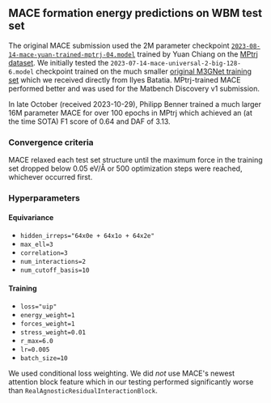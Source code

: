 ## MACE formation energy predictions on WBM test set

The original MACE submission used the 2M parameter checkpoint [`2023-08-14-mace-yuan-trained-mptrj-04.model`](https://figshare.com/ndownloader/files/42374049) trained by Yuan Chiang on the [MPtrj dataset](https://figshare.com/articles/dataset/23713842).
We initially tested the `2023-07-14-mace-universal-2-big-128-6.model` checkpoint trained on the much smaller [original M3GNet training set](https://figshare.com/articles/dataset/MPF_2021_2_8/19470599) which we received directly from Ilyes Batatia. MPtrj-trained MACE performed better and was used for the Matbench Discovery v1 submission.

In late October (received 2023-10-29), Philipp Benner trained a much larger 16M parameter MACE for over 100 epochs in MPtrj which achieved an (at the time SOTA) F1 score of 0.64 and DAF of 3.13.

### Convergence criteria

MACE relaxed each test set structure until the maximum force in the training set dropped below 0.05 eV/Å or 500 optimization steps were reached, whichever occurred first.

### Hyperparameters

#### Equivariance

- `hidden_irreps="64x0e + 64x1o + 64x2e"`
- `max_ell=3`
- `correlation=3`
- `num_interactions=2`
- `num_cutoff_basis=10`

#### Training

- `loss="uip"`
- `energy_weight=1`
- `forces_weight=1`
- `stress_weight=0.01`
- `r_max=6.0`
- `lr=0.005`
- `batch_size=10`

We used conditional loss weighting. We did _not_ use MACE's newest attention block feature which in our testing performed significantly worse than `RealAgnosticResidualInteractionBlock`.
